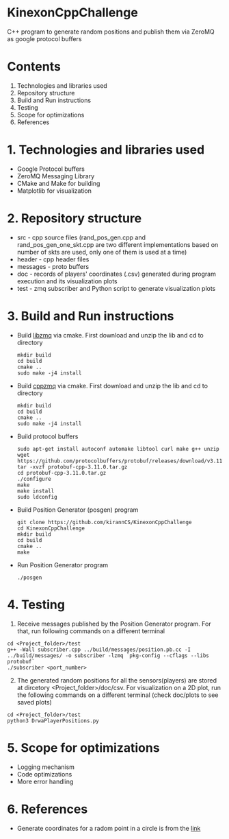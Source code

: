 # KinexonCppChallenge
C++ program to generate random positions and publish them via ZeroMQ as google protocol buffers

# Contents
1. Technologies and libraries used
2. Repository structure
3. Build and Run instructions
4. Testing
5. Scope for optimizations
6. References

# 1. Technologies and libraries used
- Google Protocol buffers
- ZeroMQ Messaging Library
- CMake and Make for building
- Matplotlib for visualization


# 2. Repository structure
- src - cpp source files (rand_pos_gen.cpp and rand_pos_gen_one_skt.cpp are two different implementations based on number of skts are used, only one of them is used at a time)
- header - cpp header files
- messages - proto buffers
- doc - records of players' coordinates (.csv) generated during program execution and its visualization plots
- test - zmq subscriber and Python script to generate visualization plots


# 3. Build and Run instructions
- Build [libzmq](https://github.com/zeromq/libzmq) via cmake. First download and unzip the lib and cd to directory
  ```
  mkdir build
  cd build
  cmake ..
  sudo make -j4 install
  ```

- Build [cppzmq](https://github.com/zeromq/cppzmq) via cmake. First download and unzip the lib and cd to directory
  ```
  mkdir build
  cd build
  cmake ..
  sudo make -j4 install
  ```

- Build protocol buffers
  ```
  sudo apt-get install autoconf automake libtool curl make g++ unzip
  wget https://github.com/protocolbuffers/protobuf/releases/download/v3.11.0
  tar -xvzf protobuf-cpp-3.11.0.tar.gz
  cd protobuf-cpp-3.11.0.tar.gz
  ./configure
  make
  make install 
  sudo ldconfig
  ```

- Build Position Generator (posgen) program
  ```
  git clone https://github.com/kirannCS/KinexonCppChallenge
  cd KinexonCppChallenge
  mkdir build
  cd build
  cmake ..
  make
  ```

- Run Position Generator program
  ```
  ./posgen
  ```

# 4. Testing
1. Receive messages published by the Position Generator program. For that, run following commands on a different terminal
  ```
  cd <Project_folder>/test
  g++ -Wall subscriber.cpp ../build/messages/position.pb.cc -I ../build/messages/ -o subscriber -lzmq `pkg-config --cflags --libs protobuf`
  ./subscriber <port_number>
  ```
2. The generated random positions for all the sensors(players) are stored at dircetory <Project_folder>/doc/csv. For visualization on a 2D plot, run the following commands on a different terminal (check doc/plots to see saved plots)
  ``` 
  cd <Project_folder>/test
  python3 DrwaPlayerPositions.py
  ```
  

# 5. Scope for optimizations
- Logging mechanism
- Code optimizations
- More error handling

# 6. References
- Generate coordinates for a radom point in a circle is from the [link](https://www.tutorialspoint.com/generate-random-point-in-a-circle-in-cplusplus#)

